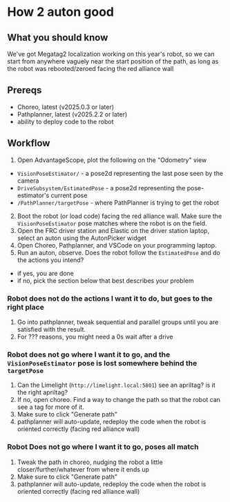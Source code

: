 # How 2 auton good

## What you should know

We've got Megatag2 localization working on this year's robot, so we can start from anywhere vaguely near the start position of the path, as long as the robot was rebooted/zeroed facing the red alliance wall

## Prereqs

- Choreo, latest (v2025.0.3 or later)
- Pathplanner, latest (v2025.2.2 or later)
- ability to deploy code to the robot


## Workflow

1. Open AdvantageScope, plot the following on the "Odometry" view
  - `VisionPoseEstimator/` - a pose2d representing the last pose seen by the camera
  - `DriveSubsystem/EstimatedPose` - a pose2d representing the pose-estimator's current pose
  - `/PathPlanner/targetPose` - where PathPlanner is trying to get the robot
2. Boot the robot (or load code) facing the red alliance wall. Make sure the `VisionPoseEstimator` pose matches where the robot is on the field.
3. Open the FRC driver station and Elastic on the driver station laptop, select an auton using the AutonPicker widget
4. Open Choreo, Pathplanner, and VSCode on your programming laptop.
5. Run an auton, observe. Does the robot follow the `EstimatedPose` and do the actions you intend?
  - if yes, you are done
  - if no, pick the section below that best describes your problem

### Robot does not do the actions I want it to do, but goes to the right place

1. Go into pathplanner, tweak sequential and parallel groups until you are satisfied with the result.
2. For ??? reasons, you might need a 0s wait after a drive

### Robot does not go where I want it to go, and the `VisionPoseEstimator` pose is lost somewhere behind the `targetPose`

1. Can the Limelight (`http://limelight.local:5801`) see an apriltag? is it the right apriltag?
2. If no, open choreo. Find a way to change the path so that the robot can see a tag for more of it.
3. Make sure to click "Generate path"
4. pathplanner will auto-update, redeploy the code when the robot is oriented correctly (facing red alliance wall)

### Robot Does not go where I want it to go, poses all match

1. Tweak the path in choreo, nudging the robot a little closer/further/whatever from where it ends up
2. Make sure to click "Generate path"
3. pathplanner will auto-update, redeploy the code when the robot is oriented correctly (facing red alliance wall)

